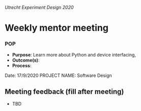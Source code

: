 *Utrecht Experiment Design 2020*

# Weekly mentor meeting

### POP

+ **Purpose**: Learn more about Python and device interfacing,
+ **Outcome(s)**: 
+ **Process**: 

Date: 17/9/2020
PROJECT NAME: Software Design



## Meeting feedback (fill after meeting)

+ TBD